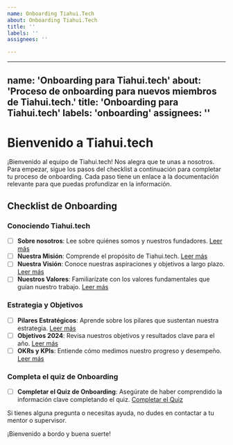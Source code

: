 ```yaml
---
name: Onboarding Tiahui.Tech
about: Onboarding Tiahui.Tech
title: ''
labels: ''
assignees: ''

---
```


---
name: 'Onboarding para Tiahui.tech'
about: 'Proceso de onboarding para nuevos miembros de Tiahui.tech.'
title: 'Onboarding para Tiahui.tech'
labels: 'onboarding'
assignees: ''
---

# Bienvenido a Tiahui.tech

¡Bienvenido al equipo de Tiahui.tech! Nos alegra que te unas a nosotros. Para empezar, sigue los pasos del checklist a continuación para completar tu proceso de onboarding. Cada paso tiene un enlace a la documentación relevante para que puedas profundizar en la información.

## Checklist de Onboarding

### Conociendo Tiahui.tech

- [ ] **Sobre nosotros**: Lee sobre quiénes somos y nuestros fundadores. [Leer más](https://www.tiahui.tech/docs/about)
- [ ] **Nuestra Misión**: Comprende el propósito de Tiahui.tech. [Leer más](https://www.tiahui.tech/docs/about#misi%C3%B3n)
- [ ] **Nuestra Visión**: Conoce nuestras aspiraciones y objetivos a largo plazo. [Leer más](https://www.tiahui.tech/docs/about#visi%C3%B3n)
- [ ] **Nuestros Valores**: Familiarízate con los valores fundamentales que guían nuestro trabajo. [Leer más](https://www.tiahui.tech/docs/about#visi%C3%B3n)

### Estrategia y Objetivos

- [ ] **Pilares Estratégicos**: Aprende sobre los pilares que sustentan nuestra estrategia. [Leer más](https://www.tiahui.tech/docs/strategy)
- [ ] **Objetivos 2024**: Revisa nuestros objetivos y resultados clave para el año. [Leer más](https://www.tiahui.tech/docs/objectives)
- [ ] **OKRs y KPIs**: Entiende cómo medimos nuestro progreso y desempeño. [Leer más](https://www.tiahui.tech/docs/objectives#okrs-y-kpis)

### Completa el quiz de Onboarding

- [ ] **Completar el Quiz de Onboarding**: Asegúrate de haber comprendido la información clave completando el quiz. [Completar el Quiz](https://forms.gle/HA1KSWknwzerrGa88)

Si tienes alguna pregunta o necesitas ayuda, no dudes en contactar a tu mentor o supervisor.

¡Bienvenido a bordo y buena suerte!
